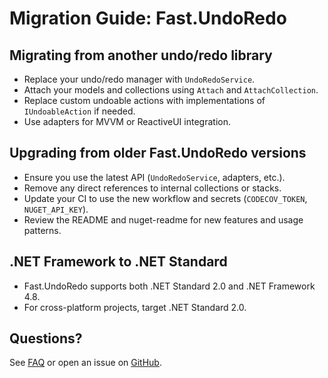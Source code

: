 # Migration Guide: Fast.UndoRedo

## Migrating from another undo/redo library
- Replace your undo/redo manager with `UndoRedoService`.
- Attach your models and collections using `Attach` and `AttachCollection`.
- Replace custom undoable actions with implementations of `IUndoableAction` if needed.
- Use adapters for MVVM or ReactiveUI integration.

## Upgrading from older Fast.UndoRedo versions
- Ensure you use the latest API (`UndoRedoService`, adapters, etc.).
- Remove any direct references to internal collections or stacks.
- Update your CI to use the new workflow and secrets (`CODECOV_TOKEN`, `NUGET_API_KEY`).
- Review the README and nuget-readme for new features and usage patterns.

## .NET Framework to .NET Standard
- Fast.UndoRedo supports both .NET Standard 2.0 and .NET Framework 4.8.
- For cross-platform projects, target .NET Standard 2.0.

## Questions?
See [FAQ](faq.md) or open an issue on [GitHub](https://github.com/MabinogiCode/Fast.UndoRedo/issues).
